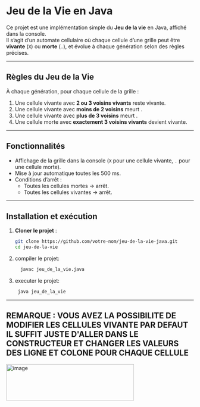 # Jeu de la Vie en Java

Ce projet est une implémentation simple du **Jeu de la vie** en Java, affiché dans la console.  
Il s’agit d’un automate cellulaire où chaque cellule d’une grille peut être **vivante** (`X`) ou **morte** (`.`), et évolue à chaque génération selon des règles précises.

---

##  Règles du Jeu de la Vie

À chaque génération, pour chaque cellule de la grille :

1.  Une cellule vivante avec **2 ou 3 voisins vivants** reste vivante.  
2.  Une cellule vivante avec **moins de 2 voisins** meurt .  
3.  Une cellule vivante avec **plus de 3 voisins** meurt .  
4.  Une cellule morte avec **exactement 3 voisins vivants** devient vivante.  

---

##  Fonctionnalités

- Affichage de la grille dans la console (`X` pour une cellule vivante, `.` pour une cellule morte).  
- Mise à jour automatique toutes les 500 ms.  
- Conditions d’arrêt :  
  - Toutes les cellules mortes → arrêt.  
  - Toutes les cellules vivantes → arrêt.  

---

##  Installation et exécution

1. **Cloner le projet** :
   ```bash
   git clone https://github.com/votre-nom/jeu-de-la-vie-java.git
   cd jeu-de-la-vie
   
2. compiler le projet:
    ```bash
      javac jeu_de_la_vie.java
   
4. executer le projet:
   ```bash
    java jeu_de_la_vie

  ---

## REMARQUE  : VOUS AVEZ LA POSSIBILITE DE MODIFIER LES CELLULES VIVANTE PAR DEFAUT IL SUFFIT JUSTE D'ALLER DANS LE CONSTRUCTEUR ET CHANGER LES VALEURS DES LIGNE ET COLONE POUR CHAQUE CELLULE
<img width="343" height="98" alt="image" src="https://github.com/user-attachments/assets/aacc8378-d9c3-4200-8c5b-bb76d57b3414" />
